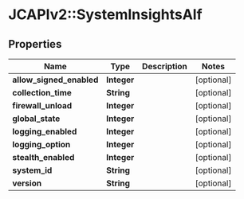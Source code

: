 # JCAPIv2::SystemInsightsAlf

## Properties
Name | Type | Description | Notes
------------ | ------------- | ------------- | -------------
**allow_signed_enabled** | **Integer** |  | [optional] 
**collection_time** | **String** |  | [optional] 
**firewall_unload** | **Integer** |  | [optional] 
**global_state** | **Integer** |  | [optional] 
**logging_enabled** | **Integer** |  | [optional] 
**logging_option** | **Integer** |  | [optional] 
**stealth_enabled** | **Integer** |  | [optional] 
**system_id** | **String** |  | [optional] 
**version** | **String** |  | [optional] 


